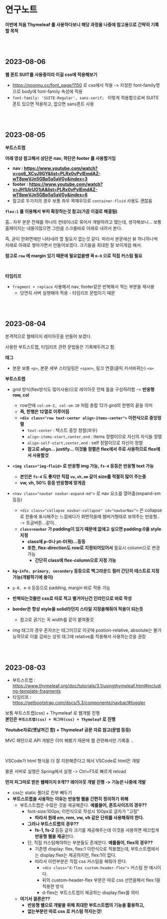 # 연구노트

**이번에 처음 Thymeleaf 를 사용하다보니 해당 과정을 나중에 참고용으로 간략히 기록할 목적**

<br><br>

## 2023-08-06

**웹 폰트 SUIT를 사용중이라 이걸 css에 적용해보기**

* https://noonnu.cc/font_page/1150 로 css에서 적용 -> 지정한 font-family명으로 body에 font-family 속성에 적용
* `font-family: 'SUITE-Regular', sans-serif; ` 이렇게 적용함으로써 SUITE폰트 있으면 적용하고, 없으면 sans폰트 사용





<br><br>

## 2023-08-05

**부트스트랩**

**아래 영상 참고해서 상단은 nav, 하단은 footer 를 사용할거임**

* **nav : https://www.youtube.com/watch?v=ox6_XCyJ9GY&list=PLRx0vPvlEmdAZ-wT8pwVJn5GBp5a5aVGy&index=3**
* **footer : https://www.youtube.com/watch?v=JH1UirUO1jA&list=PLRx0vPvlEmdAZ-wT8pwVJn5GBp5a5aVGy&index=6**
* 참고로 두가지의 경우 보통 좌우 꽉채우므로 `container-fluid` 사용도 괜찮음

**`flex:1` 를 이용해서 부피 확장하는것 참고(가끔 이걸로 해결됨)**

흠.. 자꾸 본문 전체를 하나의 컨테이너로 묶어서 개발하려고 했는데, 생각해보니... 보통 홈페이지는 내용이많으면 그만큼 스크롤바로 아래로 내려서 본다.

즉, 굳이 한화면에만 나타내려 할 필요가 없는것 같다. 따라서 본문에선 뷰 하나하나씩 차례로 아래로 쌓아가면서 만들어보겠다. 크기들을 최대한 잘 보이게끔 해서.

**참고로 `row` 에 margin 있기 때문에 필요없을땐 꼭 `m-0` 으로 직접 커스텀 필요**

<br>

**타임리프**

* `fragment + replace` 사용해서 nav, footer같은 반복해서 적는 부분들 재사용
  * 당연히 서버 실행해야 적용 - 타임리프 문법이기 때문

<br><br>

## 2023-08-04

본격적으로 웹페이지 레이아웃을 만들어 보겠다.

사용한 부트스트랩, 타임리프 관련 문법들은 기록해두려고 함.

**태그**

* 본문 보통 `<p>`, 본문 세부 스타일링은 `<span>`, 링크 연결(클릭 커서바뀌는) `<a>`

**부트스트랩**

* grid 방식(flex방식도 많이사용)으로 레이아웃 전체 틀을 구성하려함 -> **반응형 row, col**
  * row안에 `col-sm-2, col-sm-10` 처럼 총합 12가 gird의 한행의 끝을 의미
  * **즉, 한행은 12열로 이루어짐**
  * **`<div class="row text-center align-items-center">` 이런식으로 중앙정렬**
    * `text-center` : 텍스트 중앙 정렬(좌우)
    * `align-items-start,center,end` : items 정렬이므로 자신의 자식들 정렬
    * `align-self-start,center,end` : self 정렬이므로 자신이 정렬
    * **참고로 align... justify... 이것들 정렬은 flex에서 주로 사용하므로 flex에서 사용할것**
* **`<img class="img-fluid>` 로 반응형 img 가능, `fs-4` 등등은 반응형 text 가능**
  * **본인은 `fs-4` 도 좋지만 직접 `vw,vh,em` 같이 size를 적절히 많이 주는중**
  * **vw, vh, 50% 등등 반응형에 맞게끔**
* `<nav class="navbar navbar-expand-md">` 로 nav 요소를 열어줌(expand-sm 등등)
  * `<div class="collapse navbar-collapse" id="navbarNav">` 은 collapse로 한줄에 표시해주는 느낌에다가 화면작을때 햄버거형태로 보여주는 반응형.. -> 토글버튼...같이..
  * **`class=navbar` 가 padding이 있기 때문에 없애고 싶으면 padding:0을 style 지정**
    * **class에 p-0나 pt-0(위)...등등**
    * **또한, flex-direction도 row로 지정되어있어서** 필요시 column으로 변경가능
      * **간단히 class에 flex-column으로 지정 가능**
* **`bg-info, primary, secondary` 등등으로 백그라운드 컬러 간단히 테스트로 지정가능(개발하기에 용이)**
* `p-0, m-0` 등등으로 padding, margin 바로 적용 가능

* **반복되는것들만 css로 따로 적고 별거아닌건 인라인으로 바로 작성**

* **border은 항상 style을 solid라던지 스타일 지정을해줘야 적용이 되는듯**
  * 참고로 굵기는 꼭 width를 같이 붙여줄것

* img 태그의 경우 혼자쓰는 태그이므로 이곳에 postion-relative, absolute는 불가능하므로 이를 감싸는 상위 태그에 relative를 적용해서 사용하는것을 권장

<br><br>

## 2023-08-03

* 부트스트랩 : https://www.thymeleaf.org/doc/tutorials/3.1/usingthymeleaf.html#including-template-fragments
* 타임리프 : https://getbootstrap.com/docs/5.3/components/navbar/#toggler

보통 부트스트랩(css) + Thymeleaf 로 웹개발 진행  
**본인은 `부트스트랩(css) + 피그마(css) + Thymeleaf` 로 진행**

**Youtube자료(옛날꺼긴 함) + Thymeleaf 공문 자료 참고(문법 등등)**

MVC 패턴으로 API 개발은 이미 해봤기 때문에 웹 관련해서만 기록중 ..

<br>

VSCode가 html 형식을 더 잘 지원해준다고 해서 VSCode로 html은 개발

물론 서버로 실행은 Spring에서 실행 -> Ctrl+F5로 빠르게 reload

**먼저 피그마로 받은 웹페이지 9개?? 레이아웃 개발 진행 -> 기능은 나중에 개발**

* css는 static 폴더로 전부 빼두기
* **부트스트랩을 사용하는 이유는 반응형 웹을 간편히 정의하기 위해**
  * 부트스트랩은 수많은 것을 제공해준다. **예를들어, 폰트사이즈의 경우??**
    * font-size:100px; 이런식으로 작성시 100px로 글자가 "고정"
      * **따라서 원래 em, rem, vw, vh 같은 단위를 사용해줘야 한다.**
    * **그러나 부트스트랩의 경우??**
      * **fs-1, fs-2** 등등 글자 크기를 제공해주는데 이것을 사용하면 매끄럽게 **반응형 웹을 제공**한다.
    * 단, 직접 커스텀해야하는 부분들도 존재한다. **예를들어, flex의 경우??**
      * 기존엔 display: flex, flex:1 이런식으로 적용했는데, 부트스트랩에서는 display:flex는 제공하지만, flex:1이 없다.
      * 따라서 이런부분은 직접 css 커스텀을 해줘야 한다.
        * `<div class="d-flex custom-header-flex">` 커스텀 한 예시이다.
        * 뒤의 custom-header-flex 부분은 따로 css 선언을해서 flex:1을 적용한 방식
        * d-flex는 부트스트랩이 제공하는 display:flex를 의미
  * **여기서 결론은??**
    * **반응형 웹으로 개발을 위해 최대한 부트스트랩의 기능을 활용하고,**
    * **없는부분만 따로 css 로 커스텀 하자는것!**

<br><br>
